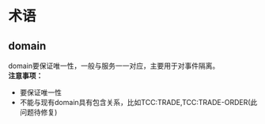 # 术语

## domain
domain要保证唯一性，一般与服务一一对应，主要用于对事件隔离。   
**注意事项：**  
- 要保证唯一性  
- 不能与现有domain具有包含关系，比如TCC:TRADE,TCC:TRADE-ORDER(此问题待修复)  

